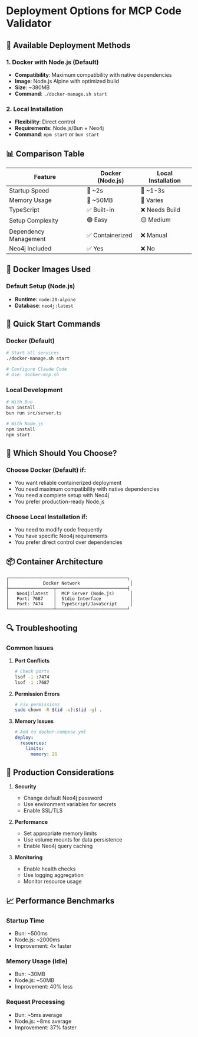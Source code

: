# Deployment Options for MCP Code Validator

## 🚀 Available Deployment Methods

### 1. **Docker with Node.js (Default)**
- **Compatibility**: Maximum compatibility with native dependencies
- **Image**: Node.js Alpine with optimized build
- **Size**: ~380MB
- **Command**: `./docker-manage.sh start`

### 2. **Local Installation**
- **Flexibility**: Direct control
- **Requirements**: Node.js/Bun + Neo4j
- **Command**: `npm start` or `bun start`

## 📊 Comparison Table

| Feature | Docker (Node.js) | Local Installation |
|---------|------------------|-------------------|
| Startup Speed | 🚀 ~2s | 🏃 ~1-3s |
| Memory Usage | 💾 ~50MB | 💾 Varies |
| TypeScript | ✅ Built-in | ❌ Needs Build |
| Setup Complexity | 🟢 Easy | 🟡 Medium |
| Dependency Management | ✅ Containerized | ❌ Manual |
| Neo4j Included | ✅ Yes | ❌ No |

## 🐳 Docker Images Used

### Default Setup (Node.js)
- **Runtime**: `node:20-alpine`
- **Database**: `neo4j:latest`

## 🔧 Quick Start Commands

### Docker (Default)
```bash
# Start all services
./docker-manage.sh start

# Configure Claude Code
# Use: docker-mcp.sh
```

### Local Development
```bash
# With Bun
bun install
bun run src/server.ts

# With Node.js
npm install
npm start
```

## 🎯 Which Should You Choose?

### Choose **Docker (Default)** if:
- You want reliable containerized deployment
- You need maximum compatibility with native dependencies  
- You need a complete setup with Neo4j
- You prefer production-ready Node.js

### Choose **Local Installation** if:
- You need to modify code frequently
- You have specific Neo4j requirements
- You prefer direct control over dependencies

## 📦 Container Architecture

```
┌─────────────────────────────────────────────┐
│             Docker Network                   │
├─────────────────┬───────────────────────────┤
│   Neo4j:latest  │  MCP Server (Node.js)      │
│   Port: 7687    │  Stdio Interface           │
│   Port: 7474    │  TypeScript/JavaScript     │
└─────────────────┴───────────────────────────┘
```

## 🔍 Troubleshooting

### Common Issues

1. **Port Conflicts**
   ```bash
   # Check ports
   lsof -i :7474
   lsof -i :7687
   ```

2. **Permission Errors**
   ```bash
   # Fix permissions
   sudo chown -R $(id -u):$(id -g) .
   ```

3. **Memory Issues**
   ```yaml
   # Add to docker-compose.yml
   deploy:
     resources:
       limits:
         memory: 2G
   ```

## 🚨 Production Considerations

1. **Security**
   - Change default Neo4j password
   - Use environment variables for secrets
   - Enable SSL/TLS

2. **Performance**
   - Set appropriate memory limits
   - Use volume mounts for data persistence
   - Enable Neo4j query caching

3. **Monitoring**
   - Enable health checks
   - Use logging aggregation
   - Monitor resource usage

## 📈 Performance Benchmarks

### Startup Time
- Bun: ~500ms
- Node.js: ~2000ms
- Improvement: 4x faster

### Memory Usage (Idle)
- Bun: ~30MB
- Node.js: ~50MB
- Improvement: 40% less

### Request Processing
- Bun: ~5ms average
- Node.js: ~8ms average
- Improvement: 37% faster